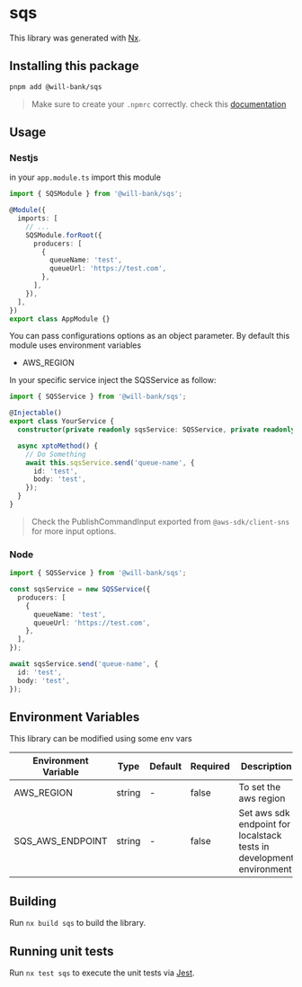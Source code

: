 # sqs

This library was generated with [Nx](https://nx.dev).

## Installing this package

```bash
pnpm add @will-bank/sqs
```

> Make sure to create your `.npmrc` correctly. check this [documentation](../../docs/NPMRC.md)

## Usage

### Nestjs

in your `app.module.ts` import this module

```ts
import { SQSModule } from '@will-bank/sqs';

@Module({
  imports: [
    // ...
    SQSModule.forRoot({
      producers: [
        {
          queueName: 'test',
          queueUrl: 'https://test.com',
        },
      ],
    }),
  ],
})
export class AppModule {}
```

You can pass configurations options as an object parameter. By default this module uses environment variables

- AWS_REGION

In your specific service inject the SQSService as follow:

```ts
import { SQSService } from '@will-bank/sqs';

@Injectable()
export class YourService {
  constructor(private readonly sqsService: SQSService, private readonly configService: ConfigService) {}

  async xptoMethod() {
    // Do Something
    await this.sqsService.send('queue-name', {
      id: 'test',
      body: 'test',
    });
  }
}
```

> Check the PublishCommandInput exported from `@aws-sdk/client-sns` for more input options.

### Node

```ts
import { SQSService } from '@will-bank/sqs';

const sqsService = new SQSService({
  producers: [
    {
      queueName: 'test',
      queueUrl: 'https://test.com',
    },
  ],
});

await sqsService.send('queue-name', {
  id: 'test',
  body: 'test',
});
```

## Environment Variables

This library can be modified using some env vars

| Environment Variable | Type   | Default | Required | Description                                                          |
| -------------------- | ------ | ------- | -------- | -------------------------------------------------------------------- |
| AWS_REGION           | string | -       | false    | To set the aws region                                                |
| SQS_AWS_ENDPOINT     | string | -       | false    | Set aws sdk endpoint for localstack tests in development environment |

## Building

Run `nx build sqs` to build the library.

## Running unit tests

Run `nx test sqs` to execute the unit tests via [Jest](https://jestjs.io).
